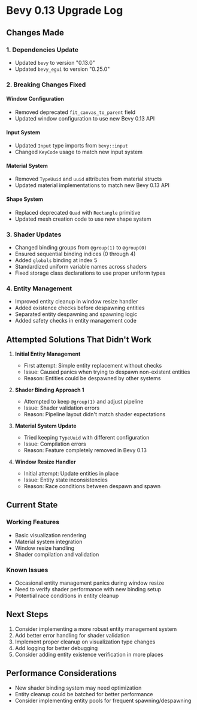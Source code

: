 # Bevy 0.13 Upgrade Log

## Changes Made

### 1. Dependencies Update
- Updated `bevy` to version "0.13.0"
- Updated `bevy_egui` to version "0.25.0"

### 2. Breaking Changes Fixed

#### Window Configuration
- Removed deprecated `fit_canvas_to_parent` field
- Updated window configuration to use new Bevy 0.13 API

#### Input System
- Updated `Input` type imports from `bevy::input`
- Changed `KeyCode` usage to match new input system

#### Material System
- Removed `TypeUuid` and `uuid` attributes from material structs
- Updated material implementations to match new Bevy 0.13 API

#### Shape System
- Replaced deprecated `Quad` with `Rectangle` primitive
- Updated mesh creation code to use new shape system

### 3. Shader Updates
- Changed binding groups from `@group(1)` to `@group(0)`
- Ensured sequential binding indices (0 through 4)
- Added `globals` binding at index 5
- Standardized uniform variable names across shaders
- Fixed storage class declarations to use proper uniform types

### 4. Entity Management
- Improved entity cleanup in window resize handler
- Added existence checks before despawning entities
- Separated entity despawning and spawning logic
- Added safety checks in entity management code

## Attempted Solutions That Didn't Work

1. **Initial Entity Management**
   - First attempt: Simple entity replacement without checks
   - Issue: Caused panics when trying to despawn non-existent entities
   - Reason: Entities could be despawned by other systems

2. **Shader Binding Approach 1**
   - Attempted to keep `@group(1)` and adjust pipeline
   - Issue: Shader validation errors
   - Reason: Pipeline layout didn't match shader expectations

3. **Material System Update**
   - Tried keeping `TypeUuid` with different configuration
   - Issue: Compilation errors
   - Reason: Feature completely removed in Bevy 0.13

4. **Window Resize Handler**
   - Initial attempt: Update entities in place
   - Issue: Entity state inconsistencies
   - Reason: Race conditions between despawn and spawn

## Current State

### Working Features
- Basic visualization rendering
- Material system integration
- Window resize handling
- Shader compilation and validation

### Known Issues
- Occasional entity management panics during window resize
- Need to verify shader performance with new binding setup
- Potential race conditions in entity cleanup

## Next Steps

1. Consider implementing a more robust entity management system
2. Add better error handling for shader validation
3. Implement proper cleanup on visualization type changes
4. Add logging for better debugging
5. Consider adding entity existence verification in more places

## Performance Considerations

- New shader binding system may need optimization
- Entity cleanup could be batched for better performance
- Consider implementing entity pools for frequent spawning/despawning
